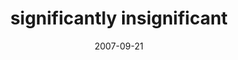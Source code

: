 ---
layout: base.njk
title : 'significantly insignificant' 
view_title : 'significantly insignificant' 
year : '2007' 
date : '2007-09-21' 
img_file : '/drawing/significantlyinsignificant.png' 
html_file : 'significantlyinsignificant' 
next_html : 'turtlelove.html' 
year_order : '160' 
permalink : "title/{{html_file}}.html"
---